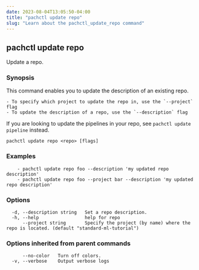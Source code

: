 ```yaml
---
date: 2023-08-04T13:05:50-04:00
title: "pachctl update repo"
slug: "Learn about the pachctl_update_repo command"
---
```


## pachctl update repo

Update a repo.

### Synopsis

This command enables you to update the description of an existing repo. 

	- To specify which project to update the repo in, use the `--project` flag 
	- To update the description of a repo, use the `--description` flag 

If you are looking to update the pipelines in your repo, see `pachctl update pipeline` instead.

```
pachctl update repo <repo> [flags]
```

### Examples

```
	- pachctl update repo foo --description 'my updated repo description'
	- pachctl update repo foo --project bar --description 'my updated repo description'

```

### Options

```
  -d, --description string   Set a repo description.
  -h, --help                 help for repo
      --project string       Specify the project (by name) where the repo is located. (default "standard-ml-tutorial")
```

### Options inherited from parent commands

```
      --no-color   Turn off colors.
  -v, --verbose    Output verbose logs
```

